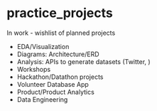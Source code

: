 # practice_projects

In work - wishlist of planned projects 
- EDA/Visualization
- Diagrams: Architecture/ERD
- Analysis: APIs to generate datasets (Twitter, ) 
- Workshops 
- Hackathon/Datathon projects
- Volunteer Database App
- Product/Product Analytics
- Data Engineering

